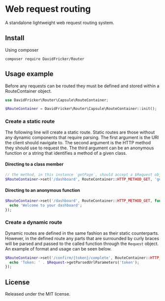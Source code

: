 # Web request routing
A standalone lightweight web request routing system. 

## Install
Using composer

`composer require DavidFricker/Router`

## Usage example 
Before any requests can be routed they must be defined and stored within a RouteContainer object.
```PHP
use DavidFricker\Router\Capsule\RouteContainer;

$RouteContainer = DavidFricker\Router\Capsule\RouteContainer::init();
```

### Create a static route
The following line will create a static route. Static routes are those without any dynamic components that require parsing. 
The first argument is the URI the client should navigate to. The second argument is the HTTP method they should use to request the. The third argument can be an anonymous function or a string that identifies a method of a given class.

#### Directing to a class member
```PHP
// the method, in this instance `getPage`, should accept a $Request object as its single parameter
$RouteContainer->set('/dashboard', RouteContainer::HTTP_METHOD_GET, 'getPage@Namespace\Vendor\Package\Controller\Dashboard');
```

#### Directing to an anonymous function
```PHP
$RouteContainer->set('/dashboard', RouteContainer::HTTP_METHOD_GET, function($Request){
  echo 'Welcome to your dashboard';
});
```

### Create a dynamic route
Dynamic routes are defined in the same fashion as their static counterparts. However, in the defined route any parts that are surrounded by curly braces will be parsed and passed to the called function through the `Request` object. An example of format and usage can be seen below. 

```PHP
$RouteContainer->set('/confirm/{token}/complete', RouteContainer::HTTP_METHOD_GET, function($Request){
  echo 'Token: ' . $Request->getParsedUrlParameters('token');
});
```

## License
Released under the MIT license.
